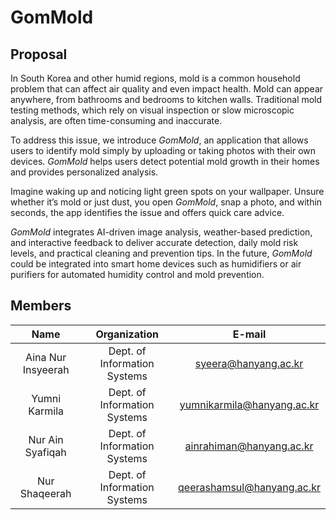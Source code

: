 # GomMold

## Proposal

In South Korea and other humid regions, mold is a common household problem that can affect air quality and even impact health. Mold can appear anywhere, from bathrooms and bedrooms to kitchen walls. Traditional mold testing methods, which rely on visual inspection or slow microscopic analysis, are often time-consuming and inaccurate.

To address this issue, we introduce _GomMold_, an application that allows users to identify mold simply by uploading or taking photos with their own devices. _GomMold_ helps users detect potential mold growth in their homes and provides personalized analysis.

Imagine waking up and noticing light green spots on your wallpaper. Unsure whether it’s mold or just dust, you open _GomMold_, snap a photo, and within seconds, the app identifies the issue and offers quick care advice.

_GomMold_ integrates AI-driven image analysis, weather-based prediction, and interactive feedback to deliver accurate detection, daily mold risk levels, and practical cleaning and prevention tips. In the future, _GomMold_ could be integrated into smart home devices such as humidifiers or air purifiers for automated humidity control and mold prevention.


## Members

| **Name** | **Organization** | **E-mail** |
|:-----------:|:------------------:|:-------------:|
| Aina Nur Insyeerah | Dept. of Information Systems | [syeera@hanyang.ac.kr](mailto:syeera@hanyang.ac.kr) |
| Yumni Karmila | Dept. of Information Systems | [yumnikarmila@hanyang.ac.kr](mailto:yumnikarmila@hanyang.ac.kr) |
| Nur Ain Syafiqah | Dept. of Information Systems | [ainrahiman@hanyang.ac.kr](mailto:ainrahiman@hanyang.ac.kr) |
| Nur Shaqeerah | Dept. of Information Systems | [qeerashamsul@hanyang.ac.kr](mailto:qeerashamsul@hanyang.ac.kr) |

<!--

**Here are some ideas to get you started:**

🙋‍♀️ A short introduction - what is your organization all about?
🌈 Contribution guidelines - how can the community get involved?
👩‍💻 Useful resources - where can the community find your docs? Is there anything else the community should know?
🍿 Fun facts - what does your team eat for breakfast?
🧙 Remember, you can do mighty things with the power of [Markdown](https://docs.github.com/github/writing-on-github/getting-started-with-writing-and-formatting-on-github/basic-writing-and-formatting-syntax)
-->
